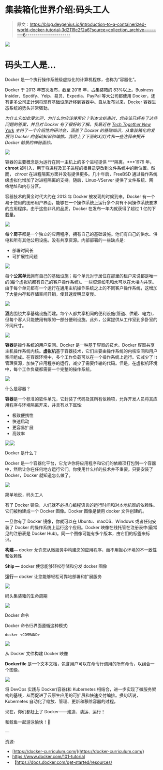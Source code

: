 # 集装箱化世界介绍:码头工人

> 原文：<https://blog.devgenius.io/introduction-to-a-containerized-world-docker-tutorial-3d2119c2f2a6?source=collection_archive---------6----------------------->

![](img/58850b167a87c64341010d1b0495f405.png)

# 码头工人是…

Docker 是一个执行操作系统级虚拟化的计算机程序，也称为“容器化”。

Docker 于 2013 年首次发布，截至 2018 年，占集装箱的 83%以上。Business Insider、Spotify、Yelp、易贝、Expedia、PayPal 等大公司都使用 Docker，还有更多公司正计划将现有基础设施迁移到容器中。自从发布以来，Docker 容器生态系统的势头非常强劲。

*为什么它如此受欢迎，为什么你应该使用它？到本文结束时，您应该已经有了这些问题的答案，并且对 Docker 有了很好的了解。我最近在 [Tech Together New York](https://newyork.techtogether.io/) 主持了一个介绍性的研讨会，涵盖了 Docker 的基础知识，从集装箱化的发展到 Docker 的基础知识和编排。我附上了下面的幻灯片和一些注释来揭开 Docker 前景的神秘面纱。*

![](img/104069c8b949dfa84a3b2ce740e2602e.png)

容器的主要概念是为运行在同一主机上的多个进程提供 ***隔离。***1979 年， **chroot** 被引入，用于将进程及其子进程的根目录更改到文件系统中的新位置。然而， *chroot* 在进程隔离方面并没有提供更多。几十年后，FreeBSD 通过操作系统级虚拟化增加了对进程隔离的支持。随后，Linux-VServer 提供了文件系统、网络地址和内存分区。

容器技术的黄金时代大约在 2013 年 Docker 被发现的时候到来。Docker 有一个易于使用的图形用户界面，能够在一个操作系统上运行多个具有不同操作系统要求的应用程序。由于这些非凡的品质，Docker 在发布一年内就获得了超过 1 亿的下载量。

![](img/e4ffc955278dc163043674e0b8cb338a.png)

每个**房子**都是一个独立的应用程序，拥有自己的基础设施。他们有自己的供水、供电和所有其他公用设施。没有共享资源。内部部署的一些缺点是:

*   部署时间长
*   可扩展性问题

![](img/2ff9dc28095179f794531aa658130818.png)

每个**公寓单元**拥有自己的基础设施；每个单元对于居住在那里的租户来说都是唯一的(每个虚拟机都有自己的客户操作系统)。一些资源如电和水可以在大楼内共享。由于每个单元都有一个运行在通用主机操作系统之上的不同客户操作系统，这增加了大量内存和存储空间开销，使其速度明显变慢。

![](img/4a41089d3ebed540a8378f4cb3206074.png)

**酒店**围绕共享基础设施而建。每个人都共享相同的便利设施(管道、供暖、电力)，但每个客人只能使用有限的一部分便利设施。此外，公寓提供从工作室到多卧室的不同尺寸。

![](img/7af230ab3847d9c18c6028421013e877.png)

**容器**是操作系统的用户空间。Docker 是一种基于容器的技术。Docker 容器共享主机操作系统内核。**虚拟机**基于容器技术，它们主要由操作系统的内核空间和用户空间组成。在容器环境中，多个工作负载可以在一个操作系统上运行。它减少了 It 管理资源，加快了应用程序的运行，减少了需要传输的代码。但是，在虚拟机环境中，每个工作负载都需要一个完整的操作系统。

![](img/79c60f5b3c893249d58cfc89d2198491.png)

什么是容器？

**容器**是一个标准的软件单元，它封装了代码及其所有依赖项，允许开发人员将其应用程序与环境隔离开来，并具有以下属性:

*   极致便携性
*   快速启动
*   更容易扩展
*   高效率

![](img/f6392f639ff719904524a59625b1898c.png)![](img/33d3fe06801e381f48b2ff873834f3fa.png)

Docker 是什么？

Docker 是一个容器化平台，它允许你将应用程序和它们的依赖项打包到一个容器中，然后让你在任何地方运行它们。你使用什么样的技术并不重要。只要安装了 Docker，Docker 就知道怎么做了。

![](img/b1853e0d51d6628f81db09e9c52add80.png)

简单地说，码头工人

有了 Docker 镜像，人们就不必担心编程语言的运行时间和对本地机器的依赖性。它们被构建成一个 Docker 图像。Docker 图像是使用 docker 文件创建的。

一旦你有了 Docker 镜像，你就可以在 Ubuntu、macOS、Windows 或者任何安装了 Docker 的操作系统上运行这个应用。Docker 映像在线托管在注册表中(最常见的注册表是 Docker Hub)。同一个图像可能有多个版本，由它们的标签来标识。

**构建—** docker 允许您从微服务中构建您的应用程序，而不用担心环境的不一致性和依赖性

**Ship —** docker 使您能够轻松存储和分发 docker 图像

**运行—** docker 让您能够轻松可靠地部署和扩展服务

![](img/481041d829115249d0ec25eed9d39996.png)

码头集装箱的生命周期

![](img/7184d947ec7ebfe9a218d0115722c3aa.png)

Docker 命令

Docker 命令行界面遵循这种模式:

```
docker <COMMAND>
```

![](img/232da420f536b68e08277887f3d1b4f6.png)

从 Docker 文件构建 Docker 映像

**Dockerfile** 是一个文本文档，包含用户可以在命令行调用的所有命令，以组合一个图像。

![](img/523b4f45f02aac0f424cb47eb3af51e4.png)

将 DevOps 实践与 Docker(容器)和 Kubernetes 相结合，进一步实现了微服务架构的基线，从而促进了云原生应用的可扩展和快速交付编排。换句话说，Kubernetes 自动化了缩放、管理、更新和移除容器的过程。

现在，你们都赶上了 Docker——建造、装运、运行！

和鲸鱼一起游泳愉快！🐳

—

资源:

*   [https://docker-curriculum.com/](https://docker-curriculum.com/)
*   https://www.docker.com/101-tutorial
*   【https://docs.docker.com/get-started/resources/ 